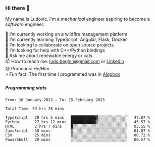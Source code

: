 ### Hi there 👋

My name is Ludovic. I'm a *mechanical* engineer aspiring to become a *software* engineer.

 🔭 I’m currently working on a wildfire management platform<br/>
 🌱 I’m currently learning TypeScript, Angular, Flask, Docker<br/>
 👯 I’m looking to collaborate on open source projects<br/>
 🤔 I’m looking for help with C++/Python bindings<br/>
 💬 Ask me about renewable energy or cats<br/>
 📫 How to reach me: ludo.beghin@gmail.com or [Linkedin](https://www.linkedin.com/in/ludovic-beghin/)<br/>
 😄 Pronouns: He/Him<br/>
 ⚡ Fun fact: The first time I programmed was in [Algobox](https://fr.wikipedia.org/wiki/Algobox)<br/>

##### Programming stats
<!--START_SECTION:waka-->

```text
From: 16 January 2023 - To: 15 February 2023

Total Time: 59 hrs 26 mins

TypeScript   28 hrs 5 mins   ███████████▓░░░░░░░░░░░░░   47.07 %
Python       27 hrs 12 mins  ███████████▒░░░░░░░░░░░░░   45.57 %
HTML         2 hrs 7 mins    █░░░░░░░░░░░░░░░░░░░░░░░░   03.55 %
JavaScript   38 mins         ▒░░░░░░░░░░░░░░░░░░░░░░░░   01.07 %
CSV          25 mins         ▒░░░░░░░░░░░░░░░░░░░░░░░░   00.72 %
PowerShell   20 mins         ░░░░░░░░░░░░░░░░░░░░░░░░░   00.57 %
```

<!--END_SECTION:waka-->
